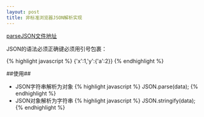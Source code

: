 ```yaml
---
layout: post
title: 非标准浏览器JSON解析实现
---
```


[parseJSON文件地址](https://github.com/Johnqing/parseJSON/blob/master/parsejson.js)

JSON的语法必须正确键必须用引号包裹：

{% highlight javascript %}
{'x':1,'y':{'a':2}}
{% endhighlight %}

##使用##

+ JSON字符串解析为对象
{% highlight javascript %}
JSON.parse(data);
{% endhighlight %}
+ JSON对象解析为字符串
{% highlight javascript %}
JSON.stringify(data);
{% endhighlight %}
